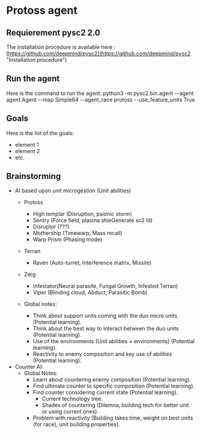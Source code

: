# Protoss agent

## Requierement pysc2 2.0
The installation procedure is available here : [https://github.com/deepmind/pysc2](https://github.com/deepmind/pysc2 "Installation procedure")

## Run the agent
Here is the command to run the agent:
python3 -m pysc2.bin.agent --agent agent.Agent --map Simple64 --agent_race protoss --use_feature_units True

## Goals
Here is the list of the goals:
* element 1
* element 2
* etc.

## Brainstorming

* AI based upon unit microgestion (Unit abilities)
    * Protoss
        * High templar (Disruption, psionic storm)
        * Sentry (Force field, plasma shieGenerate sc2 ld)
        * Disruptor (???)
        * Mothership (Timewarp, Mass recall)
        * Warp Prism (Phasing mode)
    * Terran
        * Raven (Auto-turret, Interference matrix, Missile)
    * Zerg
        * Infestator(Neural parasite, Fungal Growth, Infested Terran)
        * Viper (Blinding cloud, Abduct, Parasitic Bomb)
        
    * Global notes:
        * Think about support units coming with the duo micro units (Potential learning).
        * Think about the best way to interact between the duo units (Potential learning).
        * Use of the environments (Unit abilities + environments) (Potential learning).
        * Reactivity to enemy composition and key use of abilities (Potential learning).
* Counter AI:
    * Global Notes:
        * Learn about countering enemy composition (Potential learning).
        * Find ultimate counter to specific composition (Potential learning).
        * Find counter considering current state (Potential learning).
            * Current technology tree.
            * Shades of countering (Dilemna, building tech for better unit or using current ones).
        * Problem with reactivity (Building takes time, weight on best units (for race), unit building properties).